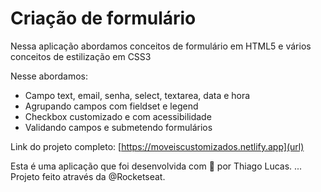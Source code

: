 # Criação de formulário

Nessa aplicação abordamos conceitos de formulário em HTML5 e vários conceitos de estilização em CSS3

Nesse abordamos:

- Campo text, email, senha, select, textarea, data e hora
- Agrupando campos com fieldset e legend
- Checkbox customizado e com acessibilidade
- Validando campos e submetendo formulários

Link do projeto completo: [https://moveiscustomizados.netlify.app](url)

Esta é uma aplicação que foi desenvolvida com 💜 por Thiago Lucas. ... Projeto feito através da @Rocketseat.
